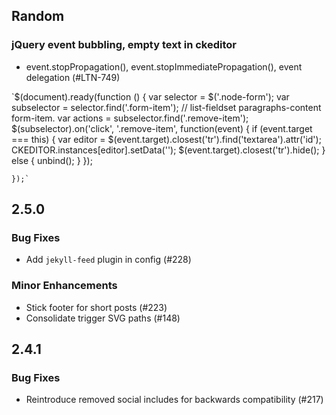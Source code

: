 
## Random

### jQuery event bubbling, empty text in ckeditor 

  * event.stopPropagation(), event.stopImmediatePropagation(), event delegation (#LTN-749)

   `$(document).ready(function () {
        var selector = $('.node-form');
        var subselector = selector.find('.form-item'); // list-fieldset paragraphs-content form-item.
        var actions = subselector.find('.remove-item');
        $(subselector).on('click', '.remove-item', function(event) {
            if (event.target === this) {
                var editor = $(event.target).closest('tr').find('textarea').attr('id');
                CKEDITOR.instances[editor].setData('');
                $(event.target).closest('tr').hide();
            }
            else {
                unbind();
            }
        });

    });`

## 2.5.0

### Bug Fixes

  * Add `jekyll-feed` plugin in config (#228)

### Minor Enhancements

  * Stick footer for short posts (#223)
  * Consolidate trigger SVG paths (#148)

## 2.4.1

### Bug Fixes

  * Reintroduce removed social includes for backwards compatibility (#217)
